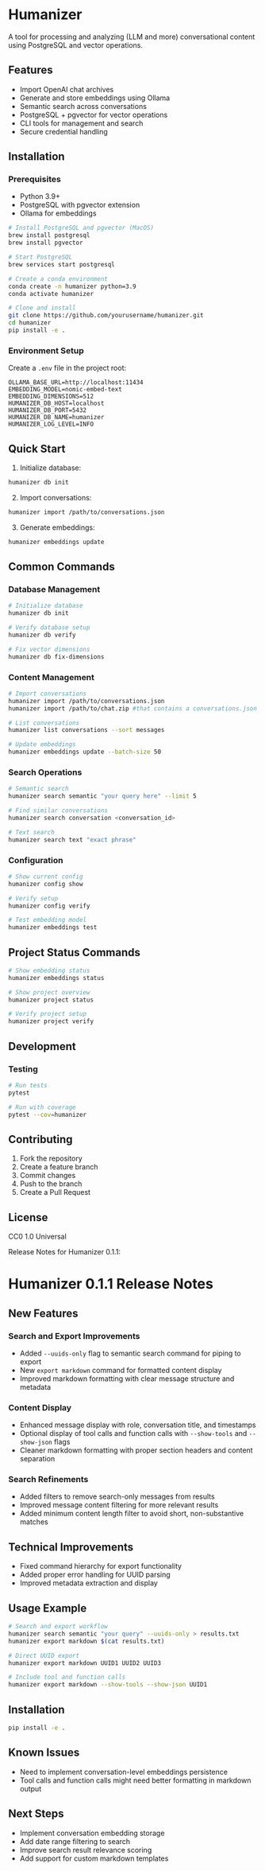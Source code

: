 # Humanizer

A tool for processing and analyzing (LLM and more) conversational content using PostgreSQL and vector operations.

## Features

- Import OpenAI chat archives
- Generate and store embeddings using Ollama
- Semantic search across conversations
- PostgreSQL + pgvector for vector operations
- CLI tools for management and search
- Secure credential handling

## Installation

### Prerequisites

- Python 3.9+
- PostgreSQL with pgvector extension
- Ollama for embeddings

```bash
# Install PostgreSQL and pgvector (MacOS)
brew install postgresql
brew install pgvector

# Start PostgreSQL
brew services start postgresql

# Create a conda environment
conda create -n humanizer python=3.9
conda activate humanizer

# Clone and install
git clone https://github.com/yourusername/humanizer.git
cd humanizer
pip install -e .
```

### Environment Setup

Create a `.env` file in the project root:

```env
OLLAMA_BASE_URL=http://localhost:11434
EMBEDDING_MODEL=nomic-embed-text
EMBEDDING_DIMENSIONS=512
HUMANIZER_DB_HOST=localhost
HUMANIZER_DB_PORT=5432
HUMANIZER_DB_NAME=humanizer
HUMANIZER_LOG_LEVEL=INFO
```

## Quick Start

1. Initialize database:
```bash
humanizer db init
```

2. Import conversations:
```bash
humanizer import /path/to/conversations.json
```

3. Generate embeddings:
```bash
humanizer embeddings update
```

## Common Commands

### Database Management

```bash
# Initialize database
humanizer db init

# Verify database setup
humanizer db verify

# Fix vector dimensions
humanizer db fix-dimensions
```

### Content Management

```bash
# Import conversations
humanizer import /path/to/conversations.json
humanizer import /path/to/chat.zip #that contains a conversations.json

# List conversations
humanizer list conversations --sort messages

# Update embeddings
humanizer embeddings update --batch-size 50
```

### Search Operations

```bash
# Semantic search
humanizer search semantic "your query here" --limit 5

# Find similar conversations
humanizer search conversation <conversation_id>

# Text search
humanizer search text "exact phrase"
```

### Configuration

```bash
# Show current config
humanizer config show

# Verify setup
humanizer config verify

# Test embedding model
humanizer embeddings test
```

## Project Status Commands

```bash
# Show embedding status
humanizer embeddings status

# Show project overview
humanizer project status

# Verify project setup
humanizer project verify
```

## Development

### Testing

```bash
# Run tests
pytest

# Run with coverage
pytest --cov=humanizer
```


## Contributing

1. Fork the repository
2. Create a feature branch
3. Commit changes
4. Push to the branch
5. Create a Pull Request

## License

CC0 1.0 Universal


Release Notes for Humanizer 0.1.1:

# Humanizer 0.1.1 Release Notes

## New Features

### Search and Export Improvements
- Added `--uuids-only` flag to semantic search command for piping to export
- New `export markdown` command for formatted content display
- Improved markdown formatting with clear message structure and metadata

### Content Display
- Enhanced message display with role, conversation title, and timestamps
- Optional display of tool calls and function calls with `--show-tools` and `--show-json` flags
- Cleaner markdown formatting with proper section headers and content separation

### Search Refinements
- Added filters to remove search-only messages from results
- Improved message content filtering for more relevant results
- Added minimum content length filter to avoid short, non-substantive matches

## Technical Improvements
- Fixed command hierarchy for export functionality
- Added proper error handling for UUID parsing
- Improved metadata extraction and display

## Usage Example
```bash
# Search and export workflow
humanizer search semantic "your query" --uuids-only > results.txt
humanizer export markdown $(cat results.txt)

# Direct UUID export
humanizer export markdown UUID1 UUID2 UUID3

# Include tool and function calls
humanizer export markdown --show-tools --show-json UUID1
```

## Installation
```bash
pip install -e .
```

## Known Issues
- Need to implement conversation-level embeddings persistence
- Tool calls and function calls might need better formatting in markdown output

## Next Steps
- Implement conversation embedding storage
- Add date range filtering to search
- Improve search result relevance scoring
- Add support for custom markdown templates
